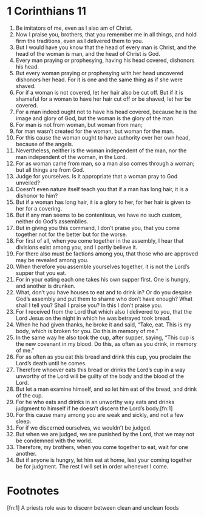 ﻿
# 1 Corinthians 11
1. Be imitators of me, even as I also am of Christ. 
2. Now I praise you, brothers, that you remember me in all things, and hold firm the traditions, even as I delivered them to you. 
3. But I would have you know that the head of every man is Christ, and the head of the woman is man, and the head of Christ is God. 
4. Every man praying or prophesying, having his head covered, dishonors his head. 
5. But every woman praying or prophesying with her head uncovered dishonors her head. For it is one and the same thing as if she were shaved. 
6. For if a woman is not covered, let her hair also be cut off. But if it is shameful for a woman to have her hair cut off or be shaved, let her be covered. 
7. For a man indeed ought not to have his head covered, because he is the image and glory of God, but the woman is the glory of the man. 
8. For man is not from woman, but woman from man; 
9. for man wasn’t created for the woman, but woman for the man. 
10. For this cause the woman ought to have authority over her own head, because of the angels. 
11. Nevertheless, neither is the woman independent of the man, nor the man independent of the woman, in the Lord. 
12. For as woman came from man, so a man also comes through a woman; but all things are from God. 
13. Judge for yourselves. Is it appropriate that a woman pray to God unveiled? 
14. Doesn’t even nature itself teach you that if a man has long hair, it is a dishonor to him? 
15. But if a woman has long hair, it is a glory to her, for her hair is given to her for a covering. 
16. But if any man seems to be contentious, we have no such custom, neither do God’s assemblies. 
17. But in giving you this command, I don’t praise you, that you come together not for the better but for the worse. 
18. For first of all, when you come together in the assembly, I hear that divisions exist among you, and I partly believe it. 
19. For there also must be factions among you, that those who are approved may be revealed among you. 
20. When therefore you assemble yourselves together, it is not the Lord’s supper that you eat. 
21. For in your eating each one takes his own supper first. One is hungry, and another is drunken. 
22. What, don’t you have houses to eat and to drink in? Or do you despise God’s assembly and put them to shame who don’t have enough? What shall I tell you? Shall I praise you? In this I don’t praise you. 
23. For I received from the Lord that which also I delivered to you, that the Lord Jesus on the night in which he was betrayed took bread. 
24. When he had given thanks, he broke it and said, “Take, eat. This is my body, which is broken for you. Do this in memory of me.” 
25. In the same way he also took the cup, after supper, saying, “This cup is the new covenant in my blood. Do this, as often as you drink, in memory of me.” 
26. For as often as you eat this bread and drink this cup, you proclaim the Lord’s death until he comes. 
27. Therefore whoever eats this bread or drinks the Lord’s cup in a way unworthy of the Lord will be guilty of the body and the blood of the Lord. 
28. But let a man examine himself, and so let him eat of the bread, and drink of the cup. 
29. For he who eats and drinks in an unworthy way eats and drinks judgment to himself if he doesn’t discern the Lord’s body.[fn:1] 
30. For this cause many among you are weak and sickly, and not a few sleep. 
31. For if we discerned ourselves, we wouldn’t be judged. 
32. But when we are judged, we are punished by the Lord, that we may not be condemned with the world. 
33. Therefore, my brothers, when you come together to eat, wait for one another. 
34. But if anyone is hungry, let him eat at home, lest your coming together be for judgment. The rest I will set in order whenever I come. 

# Footnotes

[fn:1] A priests role was to discern between clean and unclean foods 
